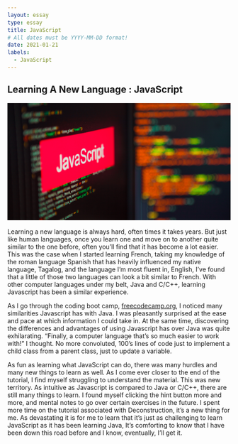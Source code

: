 ```yaml
---
layout: essay
type: essay
title: JavaScript
# All dates must be YYYY-MM-DD format!
date: 2021-01-21
labels:
  - JavaScript
---
```

## Learning A New Language : JavaScript

<img src="https://github.com/tineriver/tineriver.github.io/blob/master/images/javascript.png?raw=true" width="600">

Learning a new language is always hard, often times it takes years. But just like human languages, once you learn one and move on to another quite similar to the one before, often you’ll find that it has become a lot easier. This was the case when I started learning French, taking my knowledge of the roman language Spanish that has heavily influenced my native language, Tagalog, and the language I’m most fluent in, English, I’ve found that a little of those two languages can look a bit similar to French. With other computer languages under my belt, Java and C/C++, learning Javascript has been a similar experience. 
  
As I go through the coding boot camp, [freecodecamp.org](https://www.freecodecamp.org/learn/javascript-algorithms-and-data-structures/), I noticed many similarities Javascript has with Java. I was pleasantly surprised at the ease and pace at which information I could take in. At the same time, discovering the differences and advantages of using Javascript has over Java was quite exhilarating. “Finally, a computer language that’s so much easier to work with!” I thought. No more convoluted, 100’s lines of code just to implement a child class from a parent class, just to update a variable. 
  
As fun as learning what JavaScript can do, there was many hurdles and many new things to learn as well. As I come ever closer to the end of the tutorial, I find myself struggling to understand the material. This was new territory. As intuitive as Javascript is compared to Java or C/C++, there are still many things to learn. I found myself clicking the hint button more and more, and mental notes to go over certain exercises in the future. I spent more time on the tutorial associated with Deconstruction, it’s a new thing for me. As devastating it is for me to learn that it’s just as challenging to learn JavaScript as it has been learning Java, It’s comforting to know that I have been down this road before and I know, eventually, I’ll get it.

